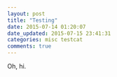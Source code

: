```yaml
---
layout: post
title: "Testing"
date: 2015-07-14 01:20:07
date_updated: 2015-07-15 23:41:31
categories: misc testcat
comments: true
---
```

Oh, hi.
